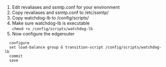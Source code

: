 1. Edit revaliases and ssmtp.conf for your environment  
2. Copy revaliases and ssmtp.conf to /etc/ssmtp/  
3. Copy watchdog-lb to /config/scripts/  
4. Make sure watchdog-lb is executable  
```chmod +x /config/scripts/watchdog-lb```  
5. Now configure the edgerouter  
```
  configure  
  set load-balance group G transition-script /config/scripts/watchdog-lb  
  commit  
  save  
```
